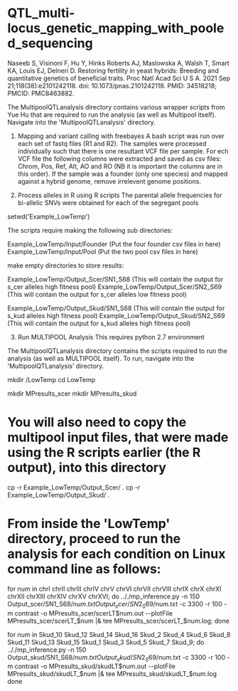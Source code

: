 # QTL_multi-locus_genetic_mapping_with_pooled_sequencing


Naseeb S, Visinoni F, Hu Y, Hinks Roberts AJ, Maslowska A, Walsh T, Smart KA, Louis EJ, Delneri D. Restoring fertility in yeast hybrids: Breeding and quantitative genetics of beneficial traits. Proc Natl Acad Sci U S A. 2021 Sep 21;118(38):e2101242118. doi: 10.1073/pnas.2101242118. PMID: 34518218; PMCID: PMC8463882.

The MultipoolQTLanalysis directory contains various wrapper scripts from Yue Hu that are required to run the analysis (as well as Multipool itself). Navigate into the 'MultipoolQTLanalysis' directory.

1. Mapping and variant calling with freebayes
A bash script was run over each set of fastq files (R1 and R2). The samples were processed individually such that there is one resultant VCF file per sample. For ech VCF file the following columns were extracted and saved as csv files: Chrom, Pos, Ref, Alt, AO and RO (NB it is important the columns are in this order). If the sample was a founder (only one species) and mapped against a hybrid genome, remove irrelevent genome positions.


2. Process alleles in R using R scripts
The parental allele frequencies for bi-allelic SNVs were obtained for each of the segregant pools


setwd('Example_LowTemp')

The scripts require making the following sub directories:

Example_LowTemp/Input/Founder (Put the four founder csv files in here)
Example_LowTemp/Input/Pool    (Put the two pool csv files in here)


make empty directories to store results:

Example_LowTemp/Output_Scer/SN1_S68      (This will contain the output for s_cer alleles high fitness pool)
Example_LowTemp/Output_Scer/SN2_S69      (This will contain the output for s_cer alleles low fitness pool)

Example_LowTemp/Output_Skud/SN1_S68      (This will contain the output for s_kud alleles high fitness pool)
Example_LowTemp/Output_Skud/SN2_S69      (This will contain the output for s_kud alleles high fitness pool)


3. Run MULTIPOOL Analysis
This requires python 2.7 environment 

The MultipoolQTLanalysis directory contains the scripts required to run the analysis (as well as MULTIPOOL itself).
To run, navigate into the 'MultipoolQTLanalysis' directory. 

mkdir /LowTemp
cd LowTemp


mkdir MPresults_scer
mkdir MPresults_skud

# You will also need to copy the multipool input files, that were made using the R scripts earlier (the R output), into this directory

cp -r Example_LowTemp/Output_Scer/ . 
cp -r Example_LowTemp/Output_Skud/ .


# From inside the 'LowTemp' directory, proceed to run the analysis for each condition on Linux command line as follows:

for num in chrI    chrII   chrIII  chrIV   chrV    chrVI   chrVII  chrVIII chrIX   chrX    chrXI   chrXII  chrXIII chrXIV  chrXV  chrXVI; 
  do 
    .././mp_inference.py -n 150  Output_scer/SN1_S68/$num.txt Output_scer/SN2_S69/$num.txt -c 3300 -r 100 -m contrast -o MPresults_scer/scerLT$num.out --plotFile MPresults_scer/scerLT_$num |& tee MPresults_scer/scerLT_$num.log; 
  done


for num in Skud_10  Skud_12  Skud_14  Skud_16  Skud_2  Skud_4  Skud_6  Skud_8 Skud_11  Skud_13  Skud_15  Skud_1   Skud_3  Skud_5  Skud_7  Skud_9; 
  do
    .././mp_inference.py -n 150  Output_skud/SN1_S68/$num.txt Output_skud/SN2_S69/$num.txt -c 3300 -r 100 -m contrast -o MPresults_skud/skudLT$num.out --plotFile MPresults_skud/skudLT_$num |& tee MPresults_skud/skudLT_$num.log
  done
